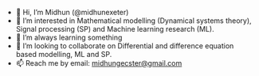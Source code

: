 - 👋 Hi, I’m Midhun (@midhunexeter)
- 👀 I’m interested in Mathematical modelling (Dynamical systems theory), Signal processing (SP) and Machine learning research (ML).
- 🌱 I’m always learning something
- 💞️ I’m looking to collaborate on Differential and difference equation based modelling, ML and SP.
- 📫 Reach me by email: midhungecster@gmail.com

<!---
midhunexeter/midhunexeter is a ✨ special ✨ repository because its `README.md` (this file) appears on your GitHub profile.
You can click the Preview link to take a look at your changes.
--->
